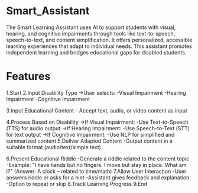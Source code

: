 # Smart_Assistant
The Smart Learning Assistant uses AI to support students with visual, hearing, and cognitive impairments through tools like text-to-speech, speech-to-text, and content simplification.
It offers personalized, accessible learning experiences that adapt to individual needs.
This assistant promotes independent learning and bridges educational gaps for disabled students.

# Features
1.Start
2.Input Disability Type
->User selects:
     -Visual Impairment
     -Hearing Impairment
     -Cognitive Impairment

3.Input Educational Content
       - Accept text, audio, or video content as input

4.Process Based on Disability
->If Visual Impairment:
        -Use Text-to-Speech (TTS) for audio output
->If Hearing Impairment:
        -Use Speech-to-Text (STT) for text output
->If Cognitive Impairment:
        -Use NLP for simplified and summarized content
5.Deliver Adapted Content
       -Output content in a suitable format (audio/text/simple text)

6.Present Educational Riddle
       -Generate a riddle related to the content topic
       -Example: "I have hands but no fingers. I move but stay in place. What am I?"
        (Answer: A clock – related to time/math)
7.Allow User Interaction
      -User answers riddle or asks for a hint
      -Assistant gives feedback and explanation
      -Option to repeat or skip
8.Track Learning Progress
9.End
